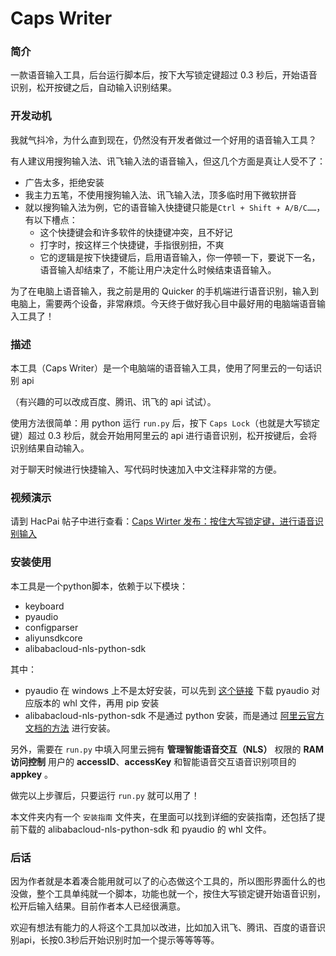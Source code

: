 # Caps Writer

### 简介

一款语音输入工具，后台运行脚本后，按下大写锁定键超过 0.3 秒后，开始语音识别，松开按键之后，自动输入识别结果。

### 开发动机


我就气抖冷，为什么直到现在，仍然没有开发者做过一个好用的语音输入工具？


有人建议用搜狗输入法、讯飞输入法的语音输入，但这几个方面是真让人受不了：


* 广告太多，拒绝安装
* 我主力五笔，不使用搜狗输入法、讯飞输入法，顶多临时用下微软拼音
* 就以搜狗输入法为例，它的语音输入快捷键只能是`Ctrl + Shift + A/B/C……`，有以下槽点：
  * 这个快捷键会和许多软件的快捷键冲突，且不好记
  * 打字时，按这样三个快捷键，手指很别扭，不爽
  * 它的逻辑是按下快捷键后，启用语音输入，你一停顿一下，要说下一名，语音输入却结束了，不能让用户决定什么时候结束语音输入。


为了在电脑上语音输入，我之前是用的 Quicker 的手机端进行语音识别，输入到电脑上，需要两个设备，非常麻烦。今天终于做好我心目中最好用的电脑端语音输入工具了！

### 描述

本工具（Caps Writer）是一个电脑端的语音输入工具，使用了阿里云的一句话识别 api

（有兴趣的可以改成百度、腾讯、讯飞的 api 试试）。

使用方法很简单：用 python 运行 `run.py` 后，按下 `Caps Lock`（也就是大写锁定键）超过 0.3 秒后，就会开始用阿里云的 api 进行语音识别，松开按键后，会将识别结果自动输入。

对于聊天时候进行快捷输入、写代码时快速加入中文注释非常的方便。


### 视频演示

请到 HacPai 帖子中进行查看：[Caps Wirter 发布：按住大写锁定键，进行语音识别输入](https://hacpai.com/article/1594371212477)

### 安装使用

本工具是一个python脚本，依赖于以下模块：

- keyboard
- pyaudio
- configparser
- aliyunsdkcore
- alibabacloud-nls-python-sdk

其中：

- pyaudio 在 windows 上不是太好安装，可以先到 [这个链接](https://www.lfd.uci.edu/~gohlke/pythonlibs) 下载 pyaudio 对应版本的 whl 文件，再用 pip 安装
- alibabacloud-nls-python-sdk 不是通过 python 安装，而是通过 [阿里云官方文档的方法](https://help.aliyun.com/document_detail/120693.html) 进行安装。

另外，需要在 `run.py` 中填入阿里云拥有 **管理智能语音交互（NLS）** 权限的 **RAM访问控制** 用户的 **accessID**、**accessKey** 和智能语音交互语音识别项目的 **appkey** 。

做完以上步骤后，只要运行 `run.py` 就可以用了！

本文件夹内有一个 `安装指南` 文件夹，在里面可以找到详细的安装指南，还包括了提前下载的 alibabacloud-nls-python-sdk 和 pyaudio 的 whl 文件。

### 后话

因为作者就是本着凑合能用就可以了的心态做这个工具的，所以图形界面什么的也没做，整个工具单纯就一个脚本，功能也就一个，按住大写锁定键开始语音识别，松开后输入结果。目前作者本人已经很满意。

欢迎有想法有能力的人将这个工具加以改进，比如加入讯飞、腾讯、百度的语音识别api，长按0.3秒后开始识别时加一个提示等等等等。